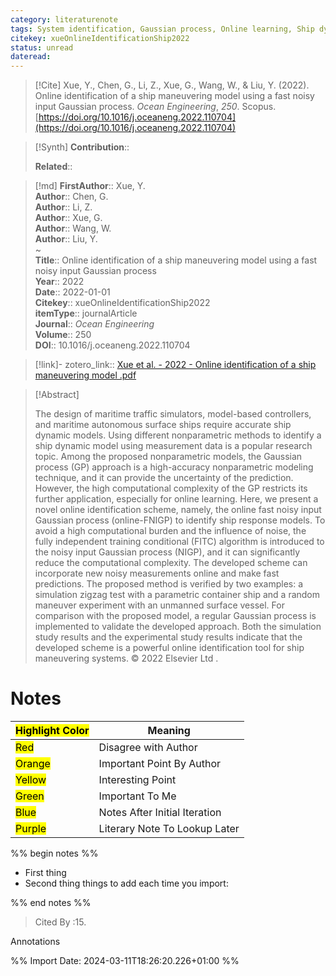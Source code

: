```yaml
---
category: literaturenote
tags: System identification, Gaussian process, Online learning, Ship dynamic system, paper4
citekey: xueOnlineIdentificationShip2022
status: unread
dateread:
---
```


> [!Cite]
> Xue, Y., Chen, G., Li, Z., Xue, G., Wang, W., & Liu, Y. (2022). Online identification of a ship maneuvering model using a fast noisy input Gaussian process. _Ocean Engineering_, _250_. Scopus. [https://doi.org/10.1016/j.oceaneng.2022.110704](https://doi.org/10.1016/j.oceaneng.2022.110704)

>[!Synth]
>**Contribution**:: 
>
>**Related**:: 
>

>[!md]
> **FirstAuthor**:: Xue, Y.  
> **Author**:: Chen, G.  
> **Author**:: Li, Z.  
> **Author**:: Xue, G.  
> **Author**:: Wang, W.  
> **Author**:: Liu, Y.  
~    
> **Title**:: Online identification of a ship maneuvering model using a fast noisy input Gaussian process  
> **Year**:: 2022  
> **Date**:: 2022-01-01  
> **Citekey**:: xueOnlineIdentificationShip2022  
> **itemType**:: journalArticle  
> **Journal**:: *Ocean Engineering*  
> **Volume**:: 250  
> **DOI**:: 10.1016/j.oceaneng.2022.110704    

> [!link]-
> zotero_link:: [Xue et al. - 2022 - Online identification of a ship maneuvering model .pdf](zotero://select/library/items/2K8REWA3)


> [!Abstract]
>
> The design of maritime traffic simulators, model-based controllers, and maritime autonomous surface ships require accurate ship dynamic models. Using different nonparametric methods to identify a ship dynamic model using measurement data is a popular research topic. Among the proposed nonparametric models, the Gaussian process (GP) approach is a high-accuracy nonparametric modeling technique, and it can provide the uncertainty of the prediction. However, the high computational complexity of the GP restricts its further application, especially for online learning. Here, we present a novel online identification scheme, namely, the online fast noisy input Gaussian process (online-FNIGP) to identify ship response models. To avoid a high computational burden and the influence of noise, the fully independent training conditional (FITC) algorithm is introduced to the noisy input Gaussian process (NIGP), and it can significantly reduce the computational complexity. The developed scheme can incorporate new noisy measurements online and make fast predictions. The proposed method is verified by two examples: a simulation zigzag test with a parametric container ship and a random maneuver experiment with an unmanned surface vessel. For comparison with the proposed model, a regular Gaussian process is implemented to validate the developed approach. Both the simulation study results and the experimental study results indicate that the developed scheme is a powerful online identification tool for ship maneuvering systems. © 2022 Elsevier Ltd
>.
> 
# Notes

| <mark class="hltr-grey">Highlight Color</mark> | Meaning                       |
| ---------------------------------------------- | ----------------------------- |
| <mark class="hltr-red">Red</mark>              | Disagree with Author          |
| <mark class="hltr-orange">Orange</mark>        | Important Point By Author     |
| <mark class="hltr-yellow">Yellow</mark>        | Interesting Point             |
| <mark class="hltr-green">Green</mark>          | Important To Me               |
| <mark class="hltr-blue">Blue</mark>            | Notes After Initial Iteration |
| <mark class="hltr-purple">Purple</mark>        | Literary Note To Lookup Later |

%% begin notes %%
- First thing
- Second thing
things to add each time you import:

%% end notes %%

>
>Cited By :15.
 
 Annotations


%% Import Date: 2024-03-11T18:26:20.226+01:00 %%
